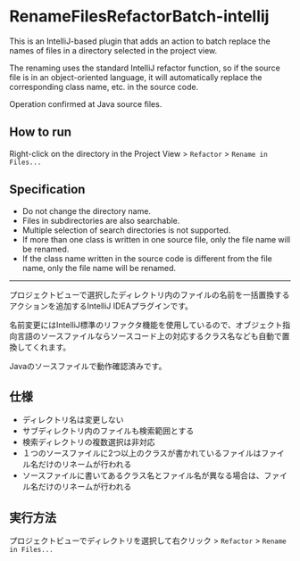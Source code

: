 # RenameFilesRefactorBatch-intellij

This is an IntelliJ-based plugin that adds an action to batch replace the names of files in a directory selected in the project view.

The renaming uses the standard IntelliJ refactor function, so if the source file is in an object-oriented language, it will automatically replace the corresponding class name, etc. in the source code.

Operation confirmed at Java source files.

## How to run

Right-click on the directory in the Project View > `Refactor` > `Rename in Files...`

## Specification

- Do not change the directory name.
- Files in subdirectories are also searchable.
- Multiple selection of search directories is not supported.
- If more than one class is written in one source file, only the file name will be renamed.
- If the class name written in the source code is different from the file name, only the file name will be renamed.

---

プロジェクトビューで選択したディレクトリ内のファイルの名前を一括置換するアクションを追加するIntelliJ IDEAプラグインです。

名前変更にはIntelliJ標準のリファクタ機能を使用しているので、オブジェクト指向言語のソースファイルならソースコード上の対応するクラス名なども自動で置換してくれます。

Javaのソースファイルで動作確認済みです。

## 仕様 

- ディレクトリ名は変更しない
- サブディレクトリ内のファイルも検索範囲とする
- 検索ディレクトリの複数選択は非対応
- １つのソースファイルに2つ以上のクラスが書かれているファイルはファイル名だけのリネームが行われる
- ソースファイルに書いてあるクラス名とファイル名が異なる場合は、ファイル名だけのリネームが行われる

## 実行方法

プロジェクトビューでディレクトリを選択して右クリック > `Refactor` > `Rename in Files...`

